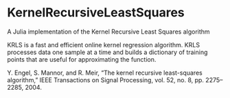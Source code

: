 # KernelRecursiveLeastSquares

A Julia implementation of the Kernel Recursive Least Squares algorithm

KRLS is a fast and efficient online kernel regression algorithm. KRLS processes data one sample at a time and builds a dictionary of training points that are useful for approximating the function.

Y. Engel, S. Mannor, and R. Meir, “The kernel recursive least-squares algorithm,” IEEE Transactions on Signal Processing, vol. 52, no. 8, pp. 2275–2285, 2004.
